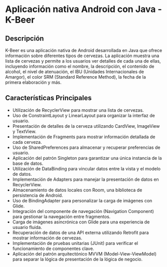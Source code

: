 # Aplicación nativa Android con Java - K-Beer

## Descripción
K-Beer es una aplicación nativa de Android desarrollada en Java que ofrece información sobre diferentes tipos de cervezas. La aplicación 
muestra una lista de cervezas y permite a los usuarios ver detalles de cada una de ellas, incluyendo información como el nombre, la 
descripción, el contenido de alcohol, el nivel de atenuación, el IBU (Unidades Internacionales de Amargor), el color SRM (Standard 
Reference Method), la fecha de la primera elaboración y más.

## Características Principales
- Utilización de RecyclerView para mostrar una lista de cervezas.
- Uso de ConstraintLayout y LinearLayout para organizar la interfaz de usuario.
- Presentación de detalles de la cerveza utilizando CardView, ImageView y TextView.
- Implementación de Fragments para mostrar información detallada de cada cerveza.
- Uso de SharedPreferences para almacenar y recuperar preferencias de usuario.
- Aplicación del patrón Singleton para garantizar una única instancia de la base de datos.
- Utilización de DataBinding para vincular datos entre la vista y el modelo de datos.
- Implementación de Adapters para manejar la presentación de datos en RecyclerView.
- Almacenamiento de datos locales con Room, una biblioteca de persistencia de Android.
- Uso de BindingAdapter para personalizar la carga de imágenes con Glide.
- Integración del componente de navegación (Navigation Component) para gestionar la navegación entre fragmentos.
- Carga de imágenes asincrónica con Glide para una experiencia de usuario fluida.
- Recuperación de datos de una API externa utilizando Retrofit para mostrar información de cervezas.
- Implementación de pruebas unitarias (JUnit) para verificar el funcionamiento de componentes clave.
- Aplicación del patrón arquitectónico MVVM (Model-View-ViewModel) para separar la lógica de presentación de la lógica de negocio.

